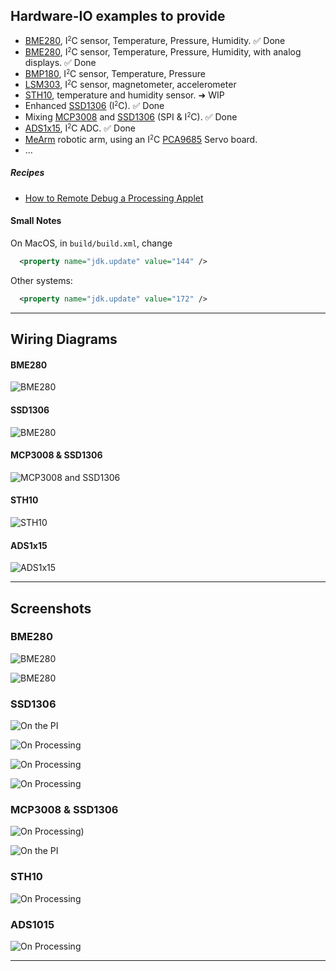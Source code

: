 ## Hardware-IO examples to provide

- [BME280](https://www.adafruit.com/product/2652), I<small><sup>2</sup></small>C sensor, Temperature, Pressure, Humidity. &#9989; Done
- [BME280](https://www.adafruit.com/product/2652), I<small><sup>2</sup></small>C sensor, Temperature, Pressure, Humidity, with analog displays. &#9989; Done
- [BMP180](https://www.adafruit.com/product/1603), I<small><sup>2</sup></small>C sensor, Temperature, Pressure
- [LSM303](https://www.adafruit.com/product/1120), I<small><sup>2</sup></small>C sensor, magnetometer, accelerometer
- [STH10](https://www.adafruit.com/product/1298), temperature and humidity sensor.  &#10140; WIP
- Enhanced [SSD1306](https://www.adafruit.com/product/3527) (I<small><sup>2</sup></small>C). &#9989; Done
- Mixing [MCP3008](https://www.adafruit.com/product/856) and [SSD1306](https://www.adafruit.com/product/3527) (SPI & I<small><sup>2</sup></small>C). &#9989; Done
- [ADS1x15](https://www.adafruit.com/product/1083), I<small><sup>2</sup></small>C ADC. &#9989; Done
- [MeArm](https://shop.mime.co.uk/collections/mearm/products/mearm-your-robot-nuka-cola-blue?variant=4766020165) robotic arm, using an I<small><sup>2</sup></small>C [PCA9685](https://www.adafruit.com/product/815) Servo board.
- ...

##### Recipes
- [How to Remote Debug a Processing Applet](./remote.debug/RemoteDebug.md)

#### Small Notes
On MacOS, in `build/build.xml`, change
```xml
  <property name="jdk.update" value="144" />
```
Other systems:
```xml
  <property name="jdk.update" value="172" />
```

---

## Wiring Diagrams
#### BME280
![BME280](./I2CBME280/RPi.BME280_bb.png)

#### SSD1306
![BME280](./I2CSSD1306/RPi.SSD1306_bb.png)

#### MCP3008 & SSD1306
![MCP3008 and SSD1306](./I2CandSPI/RPi.SSD1306.MCP3008_bb.png)

#### STH10
![STH10](./GPIOSTH10/RaspberryPI.STH10_bb.png)

#### ADS1x15
![ADS1x15](./I2CADS1x15/RPi-ADS1115.Pot_bb.png)

---

## Screenshots
### BME280
![BME280](./I2CBME280/rpi.snapshot.png)

![BME280](./I2CBME280_UI/analog.png)

### SSD1306
![On the PI](./I2CSSD1306/rpi.ssd1306.jpg)

![On Processing](./I2CSSD1306/screenshot.01.png)

![On Processing](./I2CSSD1306/screenshot.02.png)

![On Processing](./I2CSSD1306/screenshot.03.png)

### MCP3008 & SSD1306
![On Processing](./I2CandSPI/RPi.desktop.I2C.SPI.png))

![On the PI](./I2CandSPI/Rpi.SPI.I2C.jpg)

### STH10
![On Processing](./GPIOSTH10/sth10.at.work.png)

### ADS1015
![On Processing](./I2CADS1x15/Potentiometer.png)


---
